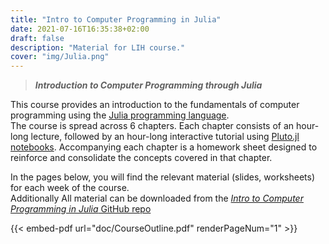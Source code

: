 ```yaml
---
title: "Intro to Computer Programming in Julia"
date: 2021-07-16T16:35:38+02:00
draft: false
description: "Material for LIH course."
cover: "img/Julia.png"
---
```


> **_Introduction to Computer Programming through Julia_**

This course provides an introduction to the fundamentals of computer programming using the [Julia programming language](https://julialang.org/).      
The course is spread across 6 chapters.
Each chapter consists of an hour-long lecture, followed by an hour-long interactive tutorial using [Pluto.jl notebooks](https://juliahub.com/ui/Packages/Pluto/OJqMt/).
Accompanying each chapter is a homework sheet designed to reinforce and consolidate the concepts covered in that chapter.

In the pages below, you will find the relevant material (slides, worksheets) for each week of the course.      
Additionally All material can be downloaded from the [_Intro to Computer Programming in Julia_ GitHub repo](https://github.com/MattWillFlood/Introduction-to-Computer-Programming-in-Julia)


{{< embed-pdf url="doc/CourseOutline.pdf" renderPageNum="1" >}}


